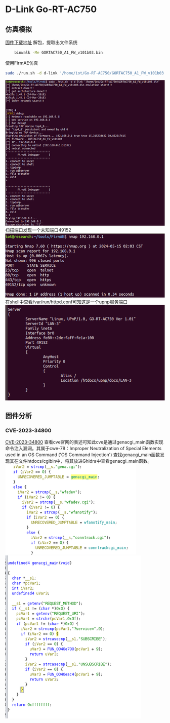 # D-Link Go-RT-AC750

## 仿真模拟

[固件下载地址](https://bbs.kanxue.com/attach-download-316269-08a1222a3a5e42de154139c9cec3ccf8@IQVEcciOwgCNCL4EcDiFhw_3D_3D-406480.htm)
解包，提取出文件系统

```bash
    binwalk -Me GORTAC750_A1_FW_v101b03.bin
```

使用FirmAE仿真

```bash
sudo ./run.sh -d d-link '/home/iot/Go-RT-AC750/GORTAC750_A1_FW_v101b03.bin' 
```

![alt text](image.png)
扫描端口发现一个未知端口49152
![alt text](image-1.png)
在shell中查看/var/run/httpd.conf可知这是一个upnp服务端口
![alt text](image-2.png)

## 固件分析

### CVE-2023-34800

[CVE-2023-34800](https://cve.mitre.org/cgi-bin/cvename.cgi?name=CVE-2023-34800)
查看cve官网的表述可知此cve是通过genacgi_main函数实现命令注入漏洞。其属于cwe-78：Improper Neutralization of Special Elements used in an OS Command ('OS Command Injection')
查找genacgi_main函数发现其在文件htdocs/cgibin中，将其放进Ghidra中查看genacgi_main函数。
![alt text](image-3.png)
![alt text](image-4.png)
